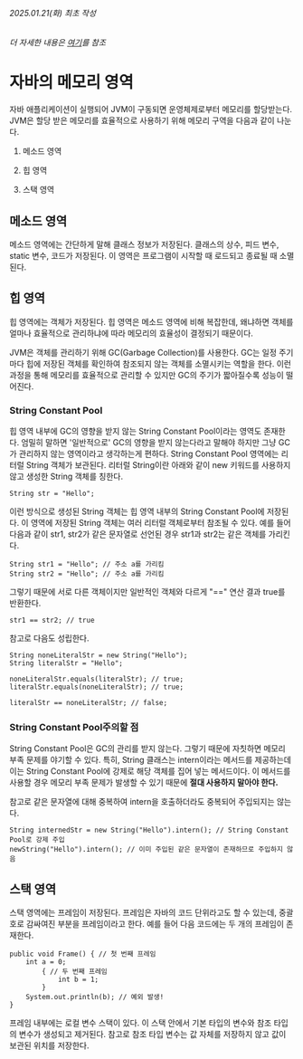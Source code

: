 ###### 2025.01.21(화) 최초 작성
###### 더 자세한 내용은 [여기](./JVM/Runtime-Data-Area.md)를 참조

# 자바의 메모리 영역

자바 애플리케이션이 실행되어 JVM이 구동되면 운영체제로부터 메모리를 할당받는다. JVM은 할당 받은 메모리를 효율적으로 사용하기 위해 메모리 구역을 다음과 같이 나눈다.

 

1. 메소드 영역

2. 힙 영역

3. 스택 영역

 

## 메소드 영역
메소드 영역에는 간단하게 말해 클래스 정보가 저장된다. 클래스의 상수, 피드 변수, static 변수, 코드가 저장된다. 이 영역은 프로그램이 시작할 때 로드되고 종료될 때 소멸된다.

## 힙 영역
힙 영역에는 객체가 저장된다. 힙 영역은 메소드 영역에 비해 복잡한데, 왜냐하면 객체를 얼마나 효율적으로 관리하냐에 따라 메모리의 효율성이 결정되기 때문이다.

 

JVM은 객체를 관리하기 위해 GC(Garbage Collection)를 사용한다. GC는 일정 주기마다 힙에 저장된 객체를 확인하여 참조되지 않는 객체를 소멸시키는 역할을 한다. 이런 과정을 통해 메모리를 효율적으로 관리할 수 있지만 GC의 주기가 짧아질수록 성능이 떨어진다.

### String Constant Pool
힙 영역 내부에 GC의 영향을 받지 않는 String Constant Pool이라는 영역도 존재한다. 엄밀히 말하면 '일반적으로' GC의 영향을 받지 않는다라고 말해야 하지만 그냥 GC가 관리하지 않는 영역이라고 생각하는게 편하다. String Constant Pool 영역에는 리터럴 String 객체가 보관된다. 리터럴 String이란 아래와 같이 new 키워드를 사용하지 않고 생성한 String 객체를 칭한다.

```
String str = "Hello";
```

이런 방식으로 생성된 String 객체는 힙 영역 내부의 String Constant Pool에 저장된다. 이 영역에 저장된 String 객체는 여러 리터럴 객체로부터 참조될 수 있다. 예를 들어 다음과 같이 str1, str2가 같은 문자열로 선언된 경우 str1과 str2는 같은 객체를 가리킨다.

```
String str1 = "Hello"; // 주소 a를 가리킴
String str2 = "Hello"; // 주소 a를 가리킴
```

그렇기 때문에 서로 다른 객체이지만 일반적인 객체와 다르게 "==" 연산 결과 true를 반환한다.

```
str1 == str2; // true
```

참고로 다음도 성립한다.

```
String noneLiteralStr = new String("Hello");
String literalStr = "Hello";

noneLiteralStr.equals(literalStr); // true;
literalStr.equals(noneLiteralStr); // true;

literalStr == noneLiteralStr; // false;
```

### String Constant Pool주의할 점
String Constant Pool은 GC의 관리를 받지 않는다. 그렇기 때문에 자칫하면 메모리 부족 문제를 야기할 수 있다. 특히, String 클래스는 intern이라는 메서드를 제공하는데 이는 String Constant Pool에 강제로 해당 객체를 집어 넣는 메서드이다. 이 메서드를 사용할 경우 메모리 부족 문제가 발생할 수 있기 때문에 **절대 사용하지 말아야 한다.**

참고로 같은 문자열에 대해 중복하여 intern을 호출하더라도 중복되어 주입되지는 않는다.

```
String internedStr = new String("Hello").intern(); // String Constant Pool로 강제 주입
newString("Hello").intern(); // 이미 주입된 같은 문자열이 존재하므로 주입하지 않음
```

## 스택 영역
스택 영역에는 프레임이 저장된다. 프레임은 자바의 코드 단위라고도 할 수 있는데, 중괄호로 감싸여진 부분을 프레임이라고 한다. 예를 들어 다음 코드에는 두 개의 프레임이 존재한다.

```
public void Frame() { // 첫 번째 프레임
    int a = 0;
        { // 두 번째 프레임
        	int b = 1;
        }
    System.out.println(b); // 예외 발생!
}
```

프레임 내부에는 로컬 변수 스택이 있다. 이 스택 안에서 기본 타입의 변수와 참조 타입의 변수가 생성되고 제거된다. 참고로 참조 타입 변수는 값 자체를 저장하지 않고 값이 보관된 위치를 저장한다.
